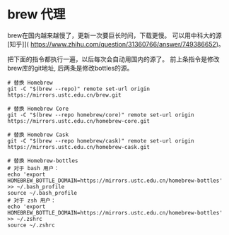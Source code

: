 # brew 代理
brew在国内越来越慢了，更新一次要巨长时间，下载更慢。 可以用中科大的源[知乎]](
https://www.zhihu.com/question/31360766/answer/749386652)。


把下面的指令都执行一遍，以后每次会自动用国内的源了。 前上条指令是修改brew库的git地址, 后两条是修改bottles的源。
~~~shell
# 替换 Homebrew
git -C "$(brew --repo)" remote set-url origin https://mirrors.ustc.edu.cn/brew.git

# 替换 Homebrew Core
git -C "$(brew --repo homebrew/core)" remote set-url origin https://mirrors.ustc.edu.cn/homebrew-core.git

# 替换 Homebrew Cask
git -C "$(brew --repo homebrew/cask)" remote set-url origin https://mirrors.ustc.edu.cn/homebrew-cask.git

# 替换 Homebrew-bottles
# 对于 bash 用户：
echo 'export HOMEBREW_BOTTLE_DOMAIN=https://mirrors.ustc.edu.cn/homebrew-bottles' >> ~/.bash_profile
source ~/.bash_profile
# 对于 zsh 用户：
echo 'export HOMEBREW_BOTTLE_DOMAIN=https://mirrors.ustc.edu.cn/homebrew-bottles' >> ~/.zshrc
source ~/.zshrc

~~~

